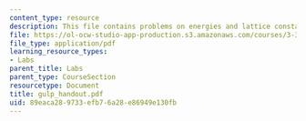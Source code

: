 ```yaml
---
content_type: resource
description: This file contains problems on energies and lattice constants.
file: https://ol-ocw-studio-app-production.s3.amazonaws.com/courses/3-320-atomistic-computer-modeling-of-materials-sma-5107-spring-2005/89eaca289733efb76a28e86949e130fb_gulp_handout.pdf
file_type: application/pdf
learning_resource_types:
- Labs
parent_title: Labs
parent_type: CourseSection
resourcetype: Document
title: gulp_handout.pdf
uid: 89eaca28-9733-efb7-6a28-e86949e130fb
---
```

